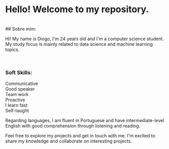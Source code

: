 # Hello! Welcome to my repository.
<br>
## Sobre mim:

Hi! My name is Diogo, I'm 24 years old and I'm a computer science student. My study focus is mainly related to data science and machine learning topics. 

<br>

### Soft Skills:

Communicative
<br>
Good speaker
<br>
Team work
<br>
Proactive
<br>
I learn fast
<br>
Self-taught
<br>

Regarding languages, I am fluent in Portuguese and have intermediate-level English with good comprehension through listening and reading.

Feel free to explore my projects and get in touch with me. I'm excited to share my knowledge and collaborate on interesting projects.
